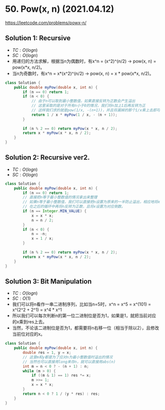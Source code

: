 # 50. Pow(x, n) (2021.04.12)

https://leetcode.com/problems/powx-n/

## Solution 1: Recursive

- $TC:O(logn)$
- $SC:O(logn)$
- 用递归的方法求解，根据当n为偶数时，有x^n = (x^2)^(n/2) -> pow(x, n) = pow(x*x, n/2)。
- 当n为奇数时，有x^n = x*(x^2)^(n/2) -> pow(x, n) = x * pow(x*x, n/2)。

```java
class Solution {
    public double myPow(double x, int n) {
        if (n == 0) return 1;
        if (n < 0) {
            // 由于n可以取到最小整数值，如果直接反转为正数会产生溢出
            // 这里采取的是对于所有n小于0的情况，我们将n加上1后再反转为正
            // 这样我们求的就是pow(1/x, -(n+1))，并且将漏掉的那个1/x乘上去即可。
            return 1 / x * myPow(1 / x, - (n + 1));
        }
        
        if (n % 2 == 0) return myPow(x * x, n / 2);
        return x * myPow(x * x, n / 2);
    }
}
```

## Solution 2: Recursive ver2.

- $TC:O(logn)$
- $SC:O(logn)$

```java
class Solution {
    public double myPow(double x, int n) {
        if (n == 0) return 1;
        // 直接把n等于最小整数值的情况拿出来整理
        // 如果n等于最小整数值，我们可以直接把n设置为原来的一半防止溢出，相应地将x设置为x * x。
        // 在之后的循环中再将n反转为正数，且将x设置为对应倒数。
        if (n == Integer.MIN_VALUE) {
            x = x * x;
            n = n / 2;
        }
        if (n < 0) {
            n = -n;
            x = 1 / x;
        }
        
        if (n % 2 == 0) return myPow(x * x, n / 2);
        return x * myPow(x * x, n / 2);
    }
}
```

## Solution 3: Bit Manipulation

- $TC:O(logn)$
- $SC:O(1)$
- 我们可以将n看作一串二进制序列，比如当n=5时，x^n = x^5 = x^(101) = x^(2^2 + 2^1) = x^4 * x^1
- 所以我们可以每次判断n的第一位二进制位是否为1，如果是1，就把当前对应的x乘到res上去。
- 当然，不论该二进制位是否为1，都需要将n右移一位（相当于除以2），且修改当前位对应的x。

```java
class Solution {
    public double myPow(double x, int n) {
        double res = 1, y = x;
        // 这里m和y都是为了应对n为最小整数值时溢出的情况
        // 当然也可以直接用long来存n，就可以直接用abs(n)
        int m = n < 0 ? - (n + 1) : n;
        while (m > 0) {
            if ((m & 1) == 1) res *= x;
            m >>= 1;
            x = x * x;
        }
        return n < 0 ? 1 / (y * res) : res;
    }
}
```